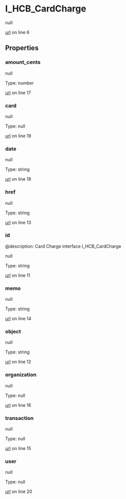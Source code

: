 # I_HCB_CardCharge

null 

[url](https://github.com/devramsean0/hcb.js/blob/43a6c7a/src/api_schemas/card_charge.ts#L6) on line 6  

## Properties
### amount_cents

null 

Type: number  

[url](https://github.com/devramsean0/hcb.js/blob/43a6c7a/src/api_schemas/card_charge.ts#L17) on line 17  

### card

null 

Type: null  

[url](https://github.com/devramsean0/hcb.js/blob/43a6c7a/src/api_schemas/card_charge.ts#L19) on line 19  

### date

null 

Type: string  

[url](https://github.com/devramsean0/hcb.js/blob/43a6c7a/src/api_schemas/card_charge.ts#L18) on line 18  

### href

null 

Type: string  

[url](https://github.com/devramsean0/hcb.js/blob/43a6c7a/src/api_schemas/card_charge.ts#L13) on line 13  

### id
@description: Card Charge interface
 I_HCB_CardCharge 

null 

Type: string  

[url](https://github.com/devramsean0/hcb.js/blob/43a6c7a/src/api_schemas/card_charge.ts#L11) on line 11  

### memo

null 

Type: string  

[url](https://github.com/devramsean0/hcb.js/blob/43a6c7a/src/api_schemas/card_charge.ts#L14) on line 14  

### object

null 

Type: string  

[url](https://github.com/devramsean0/hcb.js/blob/43a6c7a/src/api_schemas/card_charge.ts#L12) on line 12  

### organization

null 

Type: null  

[url](https://github.com/devramsean0/hcb.js/blob/43a6c7a/src/api_schemas/card_charge.ts#L16) on line 16  

### transaction

null 

Type: null  

[url](https://github.com/devramsean0/hcb.js/blob/43a6c7a/src/api_schemas/card_charge.ts#L15) on line 15  

### user

null 

Type: null  

[url](https://github.com/devramsean0/hcb.js/blob/43a6c7a/src/api_schemas/card_charge.ts#L20) on line 20  
